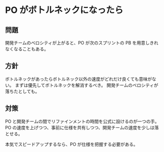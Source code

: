 # PO がボトルネックになったら

## 問題

開発チームのベロシティが上がると、PO が次のスプリントの PB を用意しきれなくなることもある。

## 方針

ボトルネックがあったらボトルネック以外の速度がどれだけ良くても意味がない。
まずは優先してボトルネックを解消するべき。
開発チームのベロシティが落ちたとしても。

## 対策

PO と開発チームの間でリファインメントの時間を公式に設けるのが一つの手。
PO の速度を上げつつ、事前に仕様を共有しつつ、開発チームの速度を少しは落とせる。

本気でスピードアップするなら、PO が仕様を把握する必要がある。
